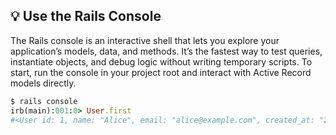 ## 💡 Use the Rails Console

The Rails console is an interactive shell that lets you explore your application’s models, data, and methods. It’s the fastest way to test queries, instantiate objects, and debug logic without writing temporary scripts. To start, run the console in your project root and interact with Active Record models directly.

```ruby
$ rails console
irb(main):001:0> User.first
#<User id: 1, name: "Alice", email: "alice@example.com", created_at: "2023-01-01">  
```  
